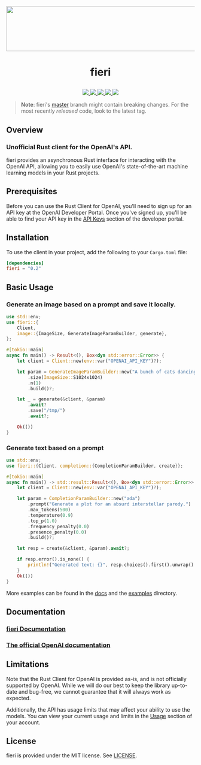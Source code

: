 <div align="center">
    <a href="https://github.com/lbkolev/fieri">
        <img width="1250px" height="120px" src=".github/logo.png">
    </a>
</div>

# <p align="center">fieri</p>

<p align="center">
    <a href="https://github.com/lbkolev/fieri/blob/master/LICENSE">
        <img src="https://img.shields.io/badge/license-MIT-blue.svg">
    </a>
    <a href="https://crates.io/crates/fieri">
        <img src="https://img.shields.io/crates/v/fieri.svg">
    </a>
    <a href="https://github.com/lbkolev/fieri/actions?query=workflow%3ACI+branch%3Amaster">
        <img src="https://github.com/lbkolev/fieri/actions/workflows/ci.yml/badge.svg">
    </a>
    <a href="https://github.com/lbkolev/fieri/actions?query=workflow%3TESTS+branch%3Amaster">
        <img src="https://github.com/lbkolev/fieri/actions/workflows/tests.yml/badge.svg">
    </a>
    <a href="https://docs.rs/fieri">
        <img src="https://img.shields.io/docsrs/fieri/latest">
    </a>
</p>

> **Note**: fieri's [master](https://github.com/lbkolev/fieri) branch might
> contain breaking changes. For the most recently *released* code, look to the latest tag.

## Overview
### Unofficial Rust client for the OpenAI's API.

fieri provides an asynchronous Rust interface for interacting with the OpenAI API, allowing you to easily use OpenAI's state-of-the-art machine learning models in your Rust projects.

## Prerequisites
Before you can use the Rust Client for OpenAI, you'll need to sign up for an API key at the OpenAI Developer Portal. Once you've signed up, you'll be able to find your API key in the [API Keys](https://beta.openai.com/account/api-keys) section of the developer portal.

## Installation
To use the client in your project, add the following to your `Cargo.toml` file:
```toml
[dependencies]
fieri = "0.2"
```

## Basic Usage

### Generate an image based on a prompt and save it locally.
```rust
use std::env;
use fieri::{
    Client,
    image::{ImageSize, GenerateImageParamBuilder, generate},
};

#[tokio::main]
async fn main() -> Result<(), Box<dyn std::error::Error>> {
    let client = Client::new(env::var("OPENAI_API_KEY")?);

    let param = GenerateImageParamBuilder::new("A bunch of cats dancing tango on the top of the highest mountain on Mars.")
        .size(ImageSize::S1024x1024)
        .n(1)
        .build()?;

    let _ = generate(&client, &param)
        .await?
        .save("/tmp/")
        .await?;

    Ok(())
}
```

### Generate text based on a prompt
```rust
use std::env;
use fieri::{Client, completion::{CompletionParamBuilder, create}};

#[tokio::main]
async fn main() -> std::result::Result<(), Box<dyn std::error::Error>> {
    let client = Client::new(env::var("OPENAI_API_KEY")?);

    let param = CompletionParamBuilder::new("ada")
        .prompt("Generate a plot for an absurd interstellar parody.")
        .max_tokens(500)
        .temperature(0.9)
        .top_p(1.0)
        .frequency_penalty(0.0)
        .presence_penalty(0.0)
        .build()?;

    let resp = create(&client, &param).await?;

    if resp.error().is_none() {
        println!("Generated text: {}", resp.choices().first().unwrap().text());
    }
    Ok(())
}
```

More examples can be found in the [docs](https://docs.rs/fieri) and the [examples](examples/) directory.

## Documentation
### [fieri Documentation](https://docs.rs/fieri/)
### [The official OpenAI documentation](https://beta.openai.com/docs/introduction/overview)

## Limitations
Note that the Rust Client for OpenAI is provided as-is, and is not officially supported by OpenAI. While we will do our best to keep the library up-to-date and bug-free, we cannot guarantee that it will always work as expected.

Additionally, the API has usage limits that may affect your ability to use the models. You can view your current usage and limits in the [Usage](https://beta.openai.com/account/usage) section of your account.

## License
fieri is provided under the MIT license. See [LICENSE](LICENSE).